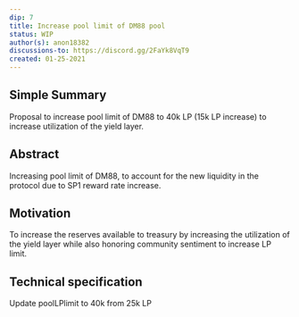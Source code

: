 ```yaml
---
dip: 7
title: Increase pool limit of DM88 pool
status: WIP
author(s): anon18382
discussions-to: https://discord.gg/2FaYk8VqT9
created: 01-25-2021
---
```

## Simple Summary
Proposal to increase pool limit of DM88 to 40k LP (15k LP increase) to increase utilization of the yield layer.

## Abstract
Increasing pool limit of DM88, to account for the new liquidity in the protocol due to SP1 reward rate increase. 

## Motivation
To increase the reserves available to treasury by increasing the utilization of the yield layer while also honoring community sentiment to increase LP limit.

## Technical specification
Update poolLPlimit to 40k from 25k LP
